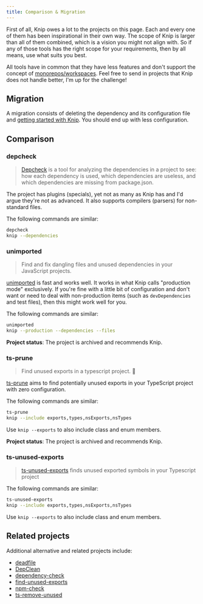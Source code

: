 ```yaml
---
title: Comparison & Migration
---
```


First of all, Knip owes a lot to the projects on this page. Each and every one
of them has been inspirational in their own way. The scope of Knip is larger
than all of them combined, which is a vision you might not align with. So if any
of those tools has the right scope for your requirements, then by all means, use
what suits you best.

All tools have in common that they have less features and don't support the
concept of [monorepos/workspaces][1]. Feel free to send in projects that Knip
does not handle better, I'm up for the challenge!

## Migration

A migration consists of deleting the dependency and its configuration file and
[getting started with Knip][2]. You should end up with less configuration.

## Comparison

### depcheck

> [Depcheck][3] is a tool for analyzing the dependencies in a project to see:
> how each dependency is used, which dependencies are useless, and which
> dependencies are missing from package.json.

The project has plugins (specials), yet not as many as Knip has and I'd argue
they're not as advanced. It also supports compilers (parsers) for non-standard
files.

The following commands are similar:

```sh
depcheck
knip --dependencies
```

### unimported

> Find and fix dangling files and unused dependencies in your JavaScript
> projects.

[unimported][4] is fast and works well. It works in what Knip calls "production
mode" exclusively. If you're fine with a little bit of configuration and don't
want or need to deal with non-production items (such as `devDependencies` and
test files), then this might work well for you.

The following commands are similar:

```sh
unimported
knip --production --dependencies --files
```

**Project status**: The project is archived and recommends Knip.

### ts-prune

> Find unused exports in a typescript project. 🛀

[ts-prune][5] aims to find potentially unused exports in your TypeScript project
with zero configuration.

The following commands are similar:

```sh
ts-prune
knip --include exports,types,nsExports,nsTypes
```

Use `knip --exports` to also include class and enum members.

**Project status**: The project is archived and recommends Knip.

### ts-unused-exports

> [ts-unused-exports][6] finds unused exported symbols in your Typescript
> project

The following commands are similar:

```sh
ts-unused-exports
knip --include exports,types,nsExports,nsTypes
```

Use `knip --exports` to also include class and enum members.

## Related projects

Additional alternative and related projects include:

- [deadfile][7]
- [DepClean][8]
- [dependency-check][9]
- [find-unused-exports][10]
- [npm-check][11]
- [ts-remove-unused][12]

[1]: ../features/monorepos-and-workspaces.md
[2]: ../overview/getting-started.mdx
[3]: https://github.com/depcheck/depcheck
[4]: https://github.com/smeijer/unimported
[5]: https://github.com/nadeesha/ts-prune
[6]: https://github.com/pzavolinsky/ts-unused-exports
[7]: https://github.com/M-Izadmehr/deadfile
[8]: https://github.com/mysteryven/depclean
[9]: https://github.com/dependency-check-team/dependency-check
[10]: https://github.com/jaydenseric/find-unused-exports
[11]: https://github.com/dylang/npm-check
[12]: https://github.com/line/ts-remove-unused
